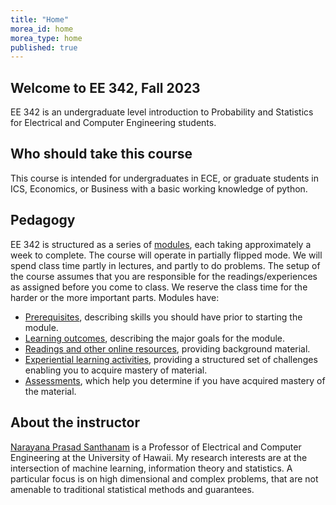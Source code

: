 ```yaml
---
title: "Home"
morea_id: home
morea_type: home
published: true
---
```


## Welcome to EE 342, Fall 2023

EE 342 is an undergraduate level introduction to Probability and Statistics
for Electrical and Computer Engineering students.


## Who should take this course

This course is intended for undergraduates in ECE, or graduate
students in ICS, Economics, or Business with a basic working
knowledge of python.

## Pedagogy

EE 342 is structured as a series of [modules](https://uhm-descartes.github.io/ee342/modules), each taking
approximately a week to complete. The course will operate in partially
flipped mode. We will spend class time partly in lectures, and partly
to do problems. The setup of the course assumes that you are
responsible for the readings/experiences as assigned before you come
to class. We reserve the class time for the harder or the more
important parts. Modules have:

  * [Prerequisites](https://uhm-descartes.github.io/ee342/prerequisites), describing skills you should have prior to starting the module.
  * [Learning outcomes](https://uhm-descartes.github.io/ee342/outcomes), describing the major goals for the module.
  * [Readings and other online resources](https://uhm-descartes.github.io/ee342/readings), providing background material.
  * [Experiential learning activities](https://uhm-descartes.github.io/ee342/experiences), providing a structured set of challenges enabling you to acquire mastery of material.
  * [Assessments](https://uhm-descartes.github.io/ee342/assessments), which help you determine if you have acquired mastery of the material.

## About the instructor

[Narayana Prasad Santhanam](https://ee.hawaii.edu/faculty/profile?usr=63) is a Professor of Electrical and Computer Engineering at the University of Hawaii. My research interests are at the intersection of machine learning, information theory and statistics. A particular focus is on high dimensional and complex problems, that are not amenable to traditional statistical methods and guarantees.

